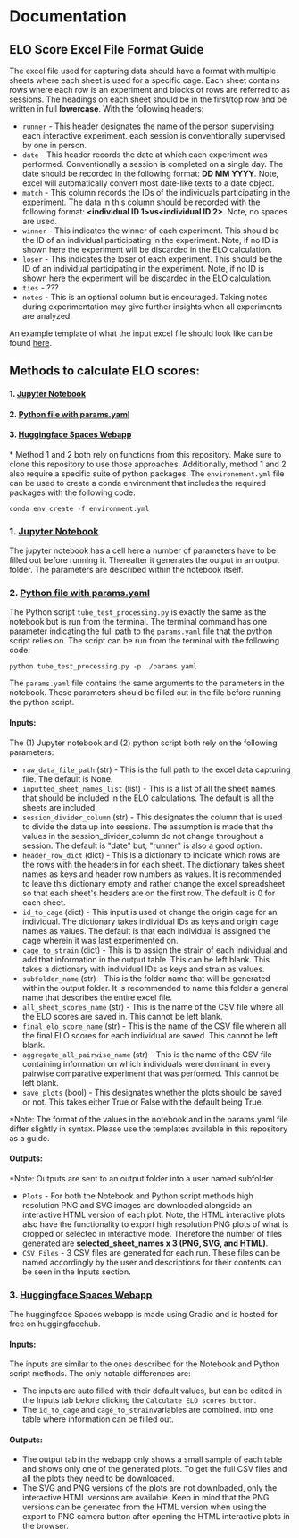 # Documentation

## ELO Score Excel File Format Guide
The excel file used for capturing data should have a format with multiple sheets where each sheet is used for a specific cage. Each sheet contains rows where each row is an experiment and blocks of rows are referred to as sessions.
The headings on each sheet should be in the first/top row and be written in full __lowercase__. With the following headers:
* `runner` - This header designates the name of the person supervising each interactive experiment. each session is conventionally supervised by one in person. 
* `date` -  This header records the date at which each experiment was performed. Conventionally a session is completed on a single day. The date should be recorded in the following format: __DD MM YYYY__. Note, excel will automatically convert most date-like texts to a date object.
* `match` - This column records the IDs of the individuals participating in the experiment. The data in this column should be recorded with the following format: __<individual ID 1>vs<individual ID 2>__. Note, no spaces are used.
* `winner` - This indicates the winner of each experiment. This should be the ID of an individual participating in the experiment. Note, if no ID is shown here the experiment will be discarded in the ELO calculation. 
* `loser` - This indicates the loser of each experiment. This should be the ID of an individual participating in the experiment. Note, if no ID is shown here the experiment will be discarded in the ELO calculation. 
* `ties` - ???
* `notes` - This is an optional column but is encouraged. Taking notes during experimentation may give further insights when all experiments are analyzed. 

An example template of what the input excel file should look like can be found [here](https://github.com/padillacoreanolab/social_competiton_elo_rating/blob/main/jupyter_notebooks/data/pilot_3_tube_test.xlsx). 

## Methods to calculate ELO scores:
#### 1. [Jupyter Notebook](https://github.com/ChristopherMarais/social_competiton_elo_rating/blob/main/revised/tube_test_processing_GCM.ipynb)
#### 2. [Python file with params.yaml](https://github.com/ChristopherMarais/social_competiton_elo_rating/blob/main/revised/tube_test_processing.py)
#### 3. [Huggingface Spaces Webapp](https://huggingface.co/spaces/ChristopherMarais/ELO_scores)

\* Method 1 and 2 both rely on functions from this repository. Make sure to clone this repository to use those approaches. Additionally, method 1 and 2 also require a specific suite of python packages. The `environement.yml` file can be used to create a conda environment that includes the required packages with the following code:

```
conda env create -f environment.yml
```

### 1. [Jupyter Notebook](https://github.com/ChristopherMarais/social_competiton_elo_rating/blob/main/revised/tube_test_processing_GCM.ipynb)
The jupyter notebook has a cell here a number of parameters have to be filled out before running it. Thereafter it generates the output in an output folder. The parameters are described within the notebook itself. 

### 2. [Python file with params.yaml](https://github.com/ChristopherMarais/social_competiton_elo_rating/blob/main/revised/tube_test_processing.py)

The Python script `tube_test_processing.py` is exactly the same as the notebook but is run from the terminal. The terminal command has one parameter indicating the full path to the `params.yaml` file that the python script relies on. The script can be run from the terminal with the following code:

```
python tube_test_processing.py -p ./params.yaml
```
The `params.yaml` file contains the same arguments to the parameters in the notebook. These parameters should be filled out in the file before running the python script. 

#### Inputs:
The (1) Jupyter notebook and (2) python script both rely on the following parameters:
* `raw_data_file_path` (str) - This is the full path to the excel data capturing file. The default is None. 
* `inputted_sheet_names_list` (list) - This is a list of all the sheet names that should be included in the ELO calculations. The default is all the sheets are included.
* `session_divider_column` (str) - This designates the column that is used to divide the data up into sessions. The assumption is made that the values in the session_divider_column do not change throughout a session. The default is "date" but, "runner" is also a good option.
* `header_row_dict` (dict) - This is a dictionary to indicate which rows are the rows with the headers in for each sheet. The dictionary takes sheet names as keys and header row numbers as values. It is recommended to leave this dictionary empty and rather change the excel spreadsheet so that each sheet's headers are on the first row. The default is 0 for each sheet.
* `id_to_cage` (dict) - This input is used ot change the origin cage for an individual. The dictionary takes individual IDs as keys and origin cage names as values. The default is that each individual is assigned the cage wherein it was last experimented on.
* `cage_to_strain` (dict) - This is to assign the strain of each individual and add that information in the output table. This can be left blank. This takes a dictionary with individual IDs as keys and strain as values. 
* `subfolder_name` (str) - This is the folder name that will be generated within the output folder. It is recommended to name this folder a general name that describes the entire excel file. 
* `all_sheet_scores_name` (str) - This is the name of the CSV file where all the ELO scores are saved in. This cannot be left blank. 
* `final_elo_score_name` (str) - This is the name of the CSV file wherein all the final ELO scores for each individual are saved. This cannot be left blank. 
* `aggregate_all_pairwise_name` (str) - This is the name of the CSV file containing information on which individuals were dominant in every pairwise comparative experiment that was performed. This cannot be left blank. 
* `save_plots` (bool) - This designates whether the plots should be saved or not. This takes either True or False with the default being True.

\*Note: The format of the values in the notebook and in the params.yaml file differ slightly in syntax. Please use the templates available in this repository as a guide.

#### Outputs:
\*Note: Outputs are sent to an output folder into a user named subfolder.
* `Plots` - For both the Notebook and Python script methods high resolution PNG and SVG images are downloaded alongside an interactive HTML version of each plot.  Note, the HTML interactive plots also have the functionality to export high resolution PNG plots of what is cropped or selected in interactive mode. Therefore the number of files generated are __selected_sheet_names x 3 (PNG, SVG, and HTML)__.
* `CSV Files` - 3 CSV files are generated for each run. These files can be named accordingly by the user and descriptions for their contents can be seen in the Inputs section. 

### 3. [Huggingface Spaces Webapp](https://huggingface.co/spaces/ChristopherMarais/ELO_scores)

The huggingface Spaces webapp is made using Gradio and is hosted for free on huggingfacehub. 
#### Inputs:
The inputs are similar to the ones described for the Notebook and Python script methods. The only notable differences are:
- The inputs are auto filled with their default values, but can be edited in the Inputs tab before clicking the `Calculate ELO scores button`. 
- The `id_to_cage` and `cage_to_strain`variables are combined. into one table where information can be filled out. 

#### Outputs:
- The output tab in the webapp only shows a small sample of each table and shows only one of the generated plots. To get the full CSV files and all the plots they need to be downloaded. 
- The SVG and PNG versions of the plots are not downloaded, only the interactive HTML versions are available. Keep in mind that the PNG versions can be generated from the HTML version when using the export to PNG camera button after opening the HTML interactive plots in the browser.
